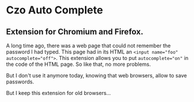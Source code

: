 # Czo Auto Complete

## Extension for Chromium and Firefox.

A long time ago, there was a web page that could not remember the password I had typed. This page had in its HTML an `<input name="foo" autocomplete="off">`. This extension allows you to put `autocomplete="on"` in the code of the HTML page. So like that, no more problems.

But I don't use it anymore today, knowing that web browsers, allow to save passwords.

But I keep this extension for old browsers...

